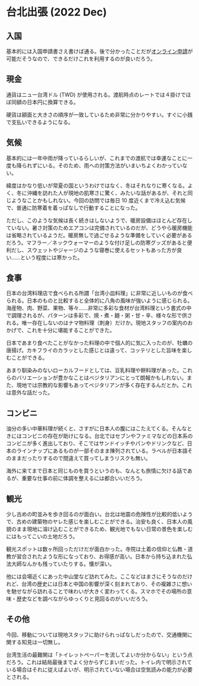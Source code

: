 # 台北出張 (2022 Dec)

## 入国

基本的には入国申請書さえ書けば通る。後で分かったことだが[オンライン申請](https://niaspeedy.immigration.gov.tw/webacard/)が可能だそうなので、できるだけこれを利用するのが良いだろう。

## 現金

通貨はニュー台湾ドル (TWD) が使用される。渡航時点のレートでは４掛けでほぼ同額の日本円に換算できる。

硬貨は額面と大きさの順序が一致しているため非常に分かりやすい。すぐに小銭で支払いできるようになる。

## 気候

基本的には一年中雨が降っているらしいが、これまでの渡航では幸運なことに一度も降られずにいる。そのため、雨への対策方法がいまいちよくわかっていない。

緯度はかなり低いが常夏の国というわけではなく、冬はそれなりに寒くなる。よく、冬に沖縄を訪れた人が現地の肌寒さに驚く、みたいな話があるが、それと同じようなことかもしれない。今回の訪問では毎日 10 度近くまで冷え込む気候で、普通に防寒着を着っぱなしで行動することになった。

ただし、このような気候は長く続きはしないようで、暖房設備はほとんど存在していない。暑さ対策のためエアコンは完備されているのだが、どうやら暖房機能は省略されているようだ。暖房無しで過ごせるような準備をしていく必要があるだろう。マフラー／ネックウォーマーのような付け足しの防寒グッズがあると便利だし、スウェットやジャージのような寝巻に使えるセットもあった方が良い……という程度には寒かった。

## 食事

日本の台湾料理店で食べられる所謂「台湾小皿料理」に非常に近しいものが食べられる。日本のものと比較すると全体的に八角の風味が強いように感じられる。海産物、肉、野菜、果物、等々……非常に多彩な食材が台湾料理という書式の中で調理されるが、パターンは多彩で、焼・煮・麺・粥・甘・辛、様々な形で供される。唯一存在しないのはナマ物料理（刺身）だけか。現地スタッフの案内のおかげで、これを十分に堪能することができた。

日本であまり食べたことがなかった料理の中で個人的に気に入ったのが、牡蠣の唐揚げ。カキフライのカラッとした感じとは違って、コッテリとした旨味を楽しむことができる。

あまり馴染みのないローカルフードとしては、豆乳料理や餅料理があった。これらのバリエーションが豊かなことはベジタリアンにとって朗報かもしれない。また、現地では宗教的な影響もあってベジタリアンが多く存在するんだとか。これは意外な話だった。

## コンビニ

油分の多い中華料理が続くと、さすがに日本人の腹にはこたえてくる。そんなときにはコンビニの存在が助けになる。台北ではセブンやファミマなどの日本系のコンビニが多く進出しており、そこではサンドイッチやパンやドリンクなど、日本のラインナップにあるものが一部そのまま陳列されている。ラベルが日本語そのままだったりするので間違えて買ってしまうリスクも無い。

海外に来てまで日本と同じものを買うというのも、なんとも旅情に欠ける話であるが、重要な仕事の前に体調を整えるには都合いいだろう。

## 観光

少し古めの町並みを歩き回るのが面白い。台北は地震の危険性が比較的低いようで、古めの建築物のヤレた感じを楽しむことができる。治安も良く、日本人の風貌のまま現地に溶け込むことができるため、観光地でもない日常の景色を楽しむにはもってこいの土地だろう。

観光スポットは数ヶ所回っただけだが面白かった。寺院は土着の信仰と仏教・道教が習合されたような形になっており、お得感が高い。日本から持ち込まれた弘法大師なんかも残っていたりする。懐が深い。

他には会場近くにあった中山堂など訪れてみた。ここなどはまさにそうなのだけれど、台湾の歴史には日本と中国の影響が深く刻まれており、その複雑さに想いを馳せながら訪れることで味わいが大きく変わってくる。スマホでその場所の意味・歴史などを調べながらゆっくりと見回るのがいいだろう。

## その他

今回、移動については現地スタッフに助けられっぱなしだったので、交通機関に関する知見は一切無し。

台湾生活の最難関は「トイレットペーパーを流してよいか分からない」という点だろう。これは結局最後までよく分からずじまいだった。トイレ内で明示されている場合はそれに従えばよいが、明示されていない場合は空気読みの能力が必要とされる。
